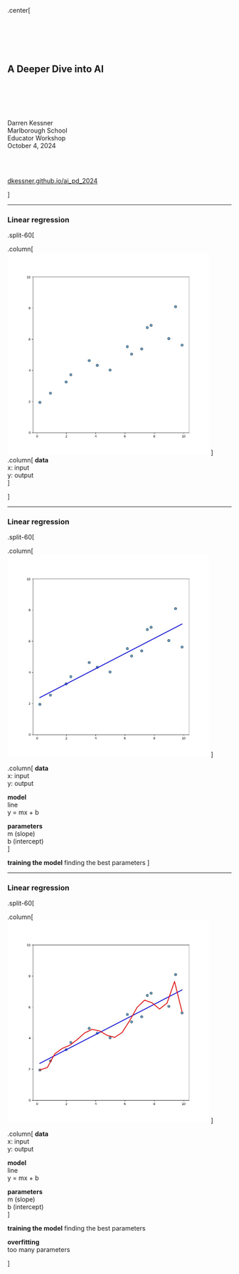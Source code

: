 
.center[

<br/>
<br/>
<br/>
<br/>


## A Deeper Dive into AI

<br/>
<br/>
<br/>
<br/>



Darren Kessner  
Marlborough School   
Educator Workshop  
October 4, 2024  

<br/>
<br/>

[dkessner.github.io/ai_pd_2024](http://dkessner.github.io/ai_pd_2024)  


]

---

### Linear regression


.split-60[

.column[
<img src="pix/linear_regression_0.jpg" width="90%"/>
]
.column[
__data__  
x: input  
y: output  
]

]



---

### Linear regression

.split-60[

.column[
<img src="pix/linear_regression_1.jpg" width="90%"/>
]

.column[
__data__  
x: input  
y: output  
  
__model__  
line     
y = mx + b
  
__parameters__   
m (slope)  
b (intercept)  
]

__training the model__ 
finding the best parameters
]


---

### Linear regression


.split-60[

.column[
<img src="pix/linear_regression_2.jpg" width="90%"/>
]

.column[
__data__  
x: input  
y: output  
  
__model__  
line     
y = mx + b
  
__parameters__   
m (slope)  
b (intercept)  
]

__training the model__ 
finding the best parameters

__overfitting__  
too many parameters


]


